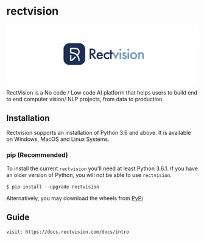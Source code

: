 # rectvision

![image](img/rectvision.png)

RectVision is a No code / Low code AI platform that helps users to build end to end computer vision/ NLP projects, from data to production.

## Installation
Rectvision supports an installation of Python 3.6 and above. It is available on Windows, MacOS and Linux Systems.

### pip (Recommended)
To install the current `rectvision` you'll need at least Python 3.6.1. If you have an older version of Python, you will not be able to use `rectvision`.

```shell
$ pip install --upgrade rectvision
```

Alternatively, you may download the wheels from [PyPi](https://pypi.org/project/rectvision/#files)


## Guide

```
visit: https://docs.rectvision.com/docs/intro
```


<!-- Security scan triggered at 2025-09-02 02:38:12 -->